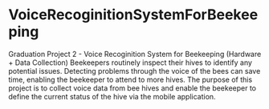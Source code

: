 # VoiceRecoginitionSystemForBeekeeping
Graduation Project 2 - Voice Recoginition System for Beekeeping (Hardware + Data Collection)
Beekeepers routinely inspect their hives to identify any potential issues.
Detecting problems through the voice of the bees can save time, enabling the beekeeper to attend to more hives.
The purpose of this project is to collect voice data from bee hives and enable the beekeeper to define the current status of the hive via the mobile application.
